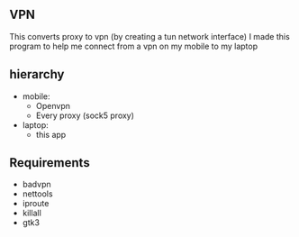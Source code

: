 ## VPN
This converts proxy to vpn (by creating a tun network interface)
I made this program to help me connect from a vpn on my mobile to my laptop

## hierarchy
- mobile:
    - Openvpn
    - Every proxy (sock5 proxy)
- laptop:
    - this app

## Requirements
- badvpn
- nettools
- iproute
- killall
- gtk3


